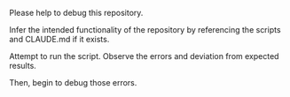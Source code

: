 Please help to debug this repository.

Infer the intended functionality of the repository by referencing the scripts and CLAUDE.md if it exists. 

Attempt to run the script. Observe the errors and deviation from expected results.

Then, begin to debug those errors.